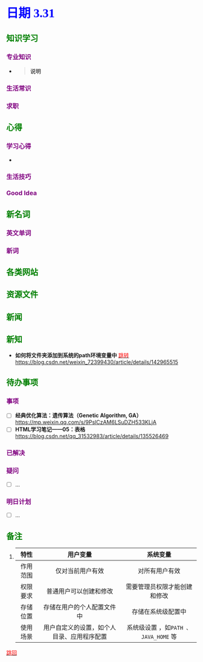 ## <font color = blue face=楷体 size=6>日期 3.31 </font>

## <font color = green>知识学习 </font>
### <font color = purple>专业知识 </font>
+ 
   > <font color = o> 说明 </font>
### <font color = purple>生活常识 </font>

### <font color = purple>求职 </font>



## <font color = green>心得 </font>
### <font color = purple>学习心得 </font>
+ 
### <font color = purple>生活技巧 </font>

### <font color = purple>Good Idea </font>



## <font color = green>新名词 </font>
### <font color = purple>英文单词 </font>
### <font color = purple>新词 </font>



## <font color = green>各类网站 </font>


## <font color = green>资源文件 </font>


## <font color = green>新闻 </font>


## <font color = green>新知 </font>
+ **如何将文件夹添加到系统的path环境变量中** <a id ="01-1">
  [<font color = red>跳转</font>](#01-2)
	https://blog.csdn.net/weixin_72399430/article/details/142965515
	

## <font color = green>待办事项 </font>
### <font color = purple>事项 </font>
- [ ] **经典优化算法：遗传算法（Genetic Algorithm, GA）**  
	https://mp.weixin.qq.com/s/9PslCzAM6LSuDZH533KLjA
- [ ] **HTML学习笔记——05：表格**  
	https://blog.csdn.net/qq_31532983/article/details/135526469
	
### <font color = purple>已解决 </font>
### <font color = purple>疑问 </font>
- [ ] ...
### <font color = purple>明日计划 </font>
- [ ] ...


## <font color = green>备注 </font>
1. |特性|用户变量|系统变量|
	|:--:|:--:|:--:|	  
	| 作用范围 |  仅对当前用户有效 | 对所有用户有效 |  
	| 权限要求 | 普通用户可以创建和修改 | 需要管理员权限才能创建和修改 |
	| 存储位置 | 存储在用户的个人配置文件中 | 存储在系统级配置中 |
	| 使用场景 | 用户自定义的设置，如个人目录、应用程序配置 | 系统级设置 ，如`PATH 、JAVA_HOME` 等 |	  
 <a id ="01-2">[<font color = red>跳回</font>](#01-1)
 
 
<!--stackedit_data:
eyJoaXN0b3J5IjpbMzA2MjcyODUsMTMwMTMyOTk3NiwtMzQ3Mz
UyNzI2LDUxNjkwMjAwNyw1NDc5MzQ1MTAsLTEyOTA0MTYwOTQs
LTE4NjY2OTE2NDcsODU4NTc2MzMzLC02NTg2MDQ5MTAsMTgxMj
A3NzQ0MiwtMzU4NjA1NTgzLDE3NjA0NDI0ODksLTIwNDc0Njg4
ODEsLTE1OTY4NDE4NCwyMzY5MTkyMzddfQ==
-->